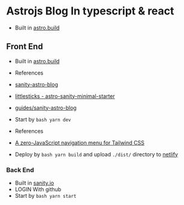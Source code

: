 # Astrojs Blog In typescript & react

- Built in [astro.build](https://astro.build/)

## Front End

- Built in [astro.build](https://astro.build/)
- References
- [sanity-astro-blog](https://www.sanity.io/guides/sanity-astro-blog)
- [littlesticks - astro-sanity-minimal-starter](https://github.com/littlesticks/astro-sanity-minimal-starter/tree/graphql)
- [guides/sanity-astro-blog](https://www.sanity.io/guides/sanity-astro-blog)
- Start by ```bash yarn dev```
- References
- [A zero-JavaScript navigation menu for Tailwind CSS](https://www.brycewray.com/posts/2021/09/zero-javascript-navigation-menu-tailwind-css/)

- Deploy by ```bash yarn build``` and upload `./dist/` directory to [netlify](https://app.netlify.com)

### Back End

- Built in [sanity.io](https://www.sanity.io/)
- LOGIN With github
- Start by ```bash yarn start```